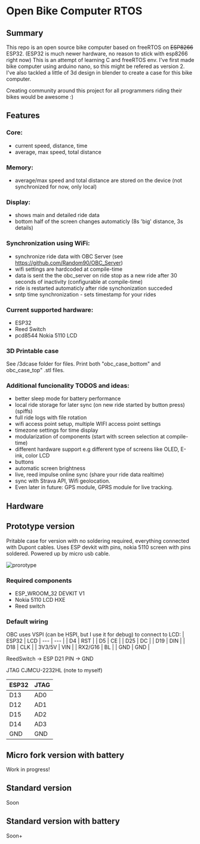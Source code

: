 # Open Bike Computer RTOS

## Summary
This repo is an open source bike computer based on freeRTOS on ~~ESP8266~~ ESP32. (ESP32 is much newer hardware, no reason to stick with esp8266 right now)
This is an attempt of learning C and freeRTOS env. I've first made bike computer using arduino nano, so this might be refered as version 2. I've also tackled a little of 3d design in blender to create a case for this bike computer.

Creating community around this project for all programmers riding their bikes would be awesome :)


## Features
### Core:
- current speed, distance, time
- average, max speed, total distance

### Memory:
- average/max speed and total distance are stored on the device (not synchronized for now, only local)

### Display:
- shows main and detailed ride data
- bottom half of the screen changes automaticly (8s 'big' distance, 3s details)

### Synchronization using WiFi:
- synchronize ride data with OBC Server (see https://github.com/Random90/OBC_Server)
- wifi settings are hardcoded at compile-time
- data is sent the the obc_server on ride stop as a new ride after 30 seconds of inactivity (configurable at compile-time)
- ride is restarted automaticly after ride synchonization succeded
- sntp time synchronization - sets timestamp for your rides 
### Current supported hardware:
- ESP32
- Reed Switch
- pcd8544 Nokia 5110 LCD

### 3D Printable case
See /3dcase folder for files. Print both "obc_case_bottom" and obc_case_top" .stl files.

### Additional funcionality TODOS and ideas:
- better sleep mode for battery performance
- local ride storage for later sync (on new ride started by button press) (spiffs)
- full ride logs with file rotation
- wifi access point setup, multiple WIFI access point settings
- timezone settings for time display
- modularization of components (start with screen selection at compile-time)
- different hardware support e.g different type of screens like OLED, E-ink, color LCD
- buttons
- automatic screen brightness
- live, reed impulse online sync (share your ride data realtime)
- sync with Strava API, Wifi geolocation.
- Even later in future: GPS module, GPRS module for live tracking. 


## Hardware

## Prototype version

Pritable case for version with no soldering required, everything connected with Dupont cables. Uses ESP devkit with pins, nokia 5110 screen with pins soldered. Powered up by micro usb cable.

![prorotype](https://user-images.githubusercontent.com/13310754/221653899-1e14fe55-5d9b-4f5c-bfb3-7e1312a5d1ee.jpg)


### Required components 
- ESP_WROOM_32 DEVKIT V1 
- Nokia 5110 LCD HXE
- Reed switch

### Default wiring
OBC uses VSPI (can be HSPI, but I use it for debug) to connect to LCD:
| ESP32 | LCD |
--- | --- |
| D4 | RST |
| D5 | CE |
| D25 | DC |
| D19 | DIN |
| D18 | CLK |
| 3V3/5V | VIN |
| RX2/G16 | BL |
| GND | GND |

ReedSwitch -> ESP D21 PIN -> GND

JTAG CJMCU-2232HL (note to myself)

| ESP32 | JTAG |
--- | --- |
| D13 | AD0 |
| D12 | AD1 |
| D15 | AD2 |
| D14 | AD3 |
| GND | GND |
## Micro fork version with battery
Work in progress!
## Standard version
Soon
## Standard version with battery
Soon+

